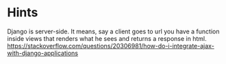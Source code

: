 # Hints  
Django is server-side. It means, say a client goes to url you have a function inside views that renders what he sees and returns a response in html.   
https://stackoverflow.com/questions/20306981/how-do-i-integrate-ajax-with-django-applications    
